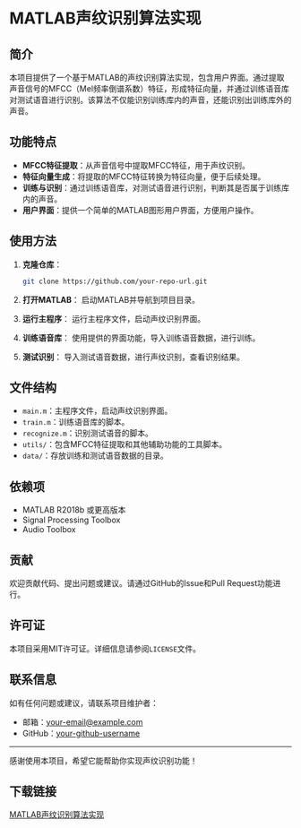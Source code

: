 # MATLAB声纹识别算法实现

## 简介

本项目提供了一个基于MATLAB的声纹识别算法实现，包含用户界面。通过提取声音信号的MFCC（Mel频率倒谱系数）特征，形成特征向量，并通过训练语音库对测试语音进行识别。该算法不仅能识别训练库内的声音，还能识别出训练库外的声音。

## 功能特点

- **MFCC特征提取**：从声音信号中提取MFCC特征，用于声纹识别。
- **特征向量生成**：将提取的MFCC特征转换为特征向量，便于后续处理。
- **训练与识别**：通过训练语音库，对测试语音进行识别，判断其是否属于训练库内的声音。
- **用户界面**：提供一个简单的MATLAB图形用户界面，方便用户操作。

## 使用方法

1. **克隆仓库**：
   ```bash
   git clone https://github.com/your-repo-url.git
   ```

2. **打开MATLAB**：
   启动MATLAB并导航到项目目录。

3. **运行主程序**：
   运行主程序文件，启动声纹识别界面。

4. **训练语音库**：
   使用提供的界面功能，导入训练语音数据，进行训练。

5. **测试识别**：
   导入测试语音数据，进行声纹识别，查看识别结果。

## 文件结构

- `main.m`：主程序文件，启动声纹识别界面。
- `train.m`：训练语音库的脚本。
- `recognize.m`：识别测试语音的脚本。
- `utils/`：包含MFCC特征提取和其他辅助功能的工具脚本。
- `data/`：存放训练和测试语音数据的目录。

## 依赖项

- MATLAB R2018b 或更高版本
- Signal Processing Toolbox
- Audio Toolbox

## 贡献

欢迎贡献代码、提出问题或建议。请通过GitHub的Issue和Pull Request功能进行。

## 许可证

本项目采用MIT许可证。详细信息请参阅`LICENSE`文件。

## 联系信息

如有任何问题或建议，请联系项目维护者：
- 邮箱：your-email@example.com
- GitHub：[your-github-username](https://github.com/your-github-username)

---

感谢使用本项目，希望它能帮助你实现声纹识别功能！

## 下载链接

[MATLAB声纹识别算法实现](https://pan.quark.cn/s/bda5d2c59cc6)